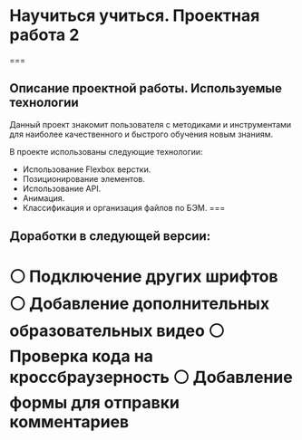 # **Научиться учиться. Проектная работа 2** 
=== 
 
 
## **Описание проектной работы. Используемые технологии** 
 
 
Данный проект знакомит пользователя с методиками и инструментами для наиболее качественного и быстрого обучения новым знаниям. 
 
В проекте использованы следующие технологии: 
- Использование Flexbox верстки.
- Позиционирование элементов. 
- Использование API.
- Анимация.
- Классификация и организация файлов по БЭМ. 
===
 
 ## Доработки в следующей версии: 

⚪ Подключение других шрифтов 
⚪ Добавление дополнительных образовательных видео 
⚪ Проверка кода на кроссбраузерность 
⚪ Добавление формы для отправки комментариев 
===



